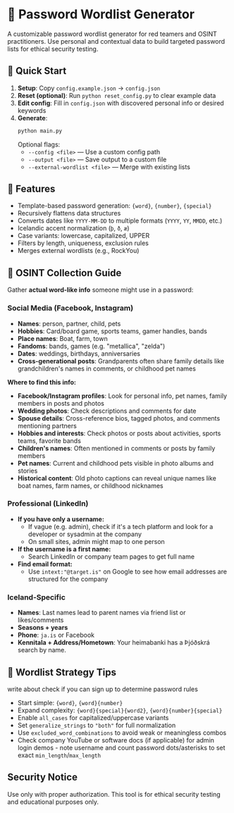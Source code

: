 # 🔐 Password Wordlist Generator

A customizable password wordlist generator for red teamers and OSINT practitioners. Use personal and contextual data to build targeted password lists for ethical security testing.

## 🚀 Quick Start

1. **Setup**: Copy `config.example.json` → `config.json`
2. **Reset (optional)**: Run `python reset_config.py` to clear example data
3. **Edit config**: Fill in `config.json` with discovered personal info or desired keywords
4. **Generate**:
   ```bash
   python main.py
   ```
   Optional flags:
   - `--config <file>` — Use a custom config path
   - `--output <file>` — Save output to a custom file
   - `--external-wordlist <file>` — Merge with existing lists

## 🔧 Features

- Template-based password generation: `{word}`, `{number}`, `{special}`
- Recursively flattens data structures
- Converts dates like `YYYY-MM-DD` to multiple formats (`YYYY`, `YY`, `MMDD`, etc.)
- Icelandic accent normalization (`þ`, `ð`, `æ`)
- Case variants: lowercase, capitalized, UPPER
- Filters by length, uniqueness, exclusion rules
- Merges external wordlists (e.g., RockYou)

## 🧠 OSINT Collection Guide

Gather **actual word-like info** someone might use in a password:

### Social Media (Facebook, Instagram)

- **Names**: person, partner, child, pets
- **Hobbies**: Card/board game, sports teams, gamer handles, bands
- **Place names**: Boat, farm, town
- **Fandoms**: bands, games (e.g. "metallica", "zelda")
- **Dates**: weddings, birthdays, anniversaries
- **Cross-generational posts**: Grandparents often share family details like grandchildren's names in comments, or childhood pet names

**Where to find this info:**

- **Facebook/Instagram profiles**: Look for personal info, pet names, family members in posts and photos
- **Wedding photos**: Check descriptions and comments for date
- **Spouse details**: Cross-reference bios, tagged photos, and comments mentioning partners
- **Hobbies and interests**: Check photos or posts about activities, sports teams, favorite bands
- **Children's names**: Often mentioned in comments or posts by family members
- **Pet names**: Current and childhood pets visible in photo albums and stories
- **Historical content**: Old photo captions can reveal unique names like boat names, farm names, or childhood nicknames

### Professional (LinkedIn)

- **If you have only a username:**
  - If vague (e.g. admin), check if it's a tech platform and look for a developer or sysadmin at the company
  - On small sites, admin might map to one person
- **If the username is a first name:**
  - Search LinkedIn or company team pages to get full name
- **Find email format:**
  - Use `intext:"@target.is"` on Google to see how email addresses are structured for the company

### Iceland-Specific

- **Names**: Last names lead to parent names via friend list or likes/comments
- **Seasons + years**
- **Phone**: `ja.is` or Facebook
- **Kennitala + Address/Hometown**: Your heimabanki has a Þjóðskrá search by name.

## 🔑 Wordlist Strategy Tips

write about check if you can sign up to determine password rules

- Start simple: `{word}`, `{word}{number}`
- Expand complexity: `{word}{special}{word2}`, `{word}{number}{special}`
- Enable `all_cases` for capitalized/uppercase variants
- Set `generalize_strings` to `"both"` for full normalization
- Use `excluded_word_combinations` to avoid weak or meaningless combos
- Check company YouTube or software docs (if applicable) for admin login demos - note username and count password dots/asterisks to set exact `min_length`/`max_length`

## Security Notice

Use only with proper authorization. This tool is for ethical security testing and educational purposes only.
